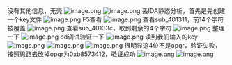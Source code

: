 没有其他信息，无壳
![image.png](https://cdn.nlark.com/yuque/0/2023/png/22837360/1694897332941-c421f69c-21f3-4dd9-98bb-fd3c143746d9.png#averageHue=%23f4f3f3&clientId=u5244421b-e9c7-4&from=paste&height=193&id=u5b0dcdad&originHeight=386&originWidth=632&originalType=binary&ratio=2&rotation=0&showTitle=false&size=10105&status=done&style=none&taskId=u748a6dd7-2568-4230-8e87-4cfb86ed3cf&title=&width=316)
![image.png](https://cdn.nlark.com/yuque/0/2023/png/22837360/1694897657202-8a6eda99-682a-4e35-8f4e-8f2852cc5e94.png#averageHue=%23c1d49f&clientId=u5244421b-e9c7-4&from=paste&height=262&id=u3fade98e&originHeight=524&originWidth=1066&originalType=binary&ratio=2&rotation=0&showTitle=false&size=118622&status=done&style=none&taskId=u7f19efbf-d639-413f-82e1-5662a56101c&title=&width=533)
丢IDA静态分析，首先是先创建一个key文件
![image.png](https://cdn.nlark.com/yuque/0/2023/png/22837360/1694897858062-48bd895d-a795-46c6-8c06-63a935fc6889.png#averageHue=%23fcfcfa&clientId=u5244421b-e9c7-4&from=paste&height=295&id=uef320492&originHeight=590&originWidth=944&originalType=binary&ratio=2&rotation=0&showTitle=false&size=52075&status=done&style=none&taskId=ubeb5d42a-340d-41b7-a24e-b7b24375688&title=&width=472)
F5查看
![image.png](https://cdn.nlark.com/yuque/0/2023/png/22837360/1694898926352-cf19d44a-e1bd-49d2-b02b-518e67c89197.png#averageHue=%23fefdfd&clientId=u5244421b-e9c7-4&from=paste&height=662&id=u1e1756d5&originHeight=1324&originWidth=1892&originalType=binary&ratio=2&rotation=0&showTitle=false&size=175612&status=done&style=none&taskId=u0c56695a-9573-4457-b895-9553d81414d&title=&width=946)
查看sub_401311，前14个字符被覆盖
![image.png](https://cdn.nlark.com/yuque/0/2023/png/22837360/1694899261575-6e4cc9e6-e9d0-48db-9e01-8e69ea6556e3.png#averageHue=%23fdfdfc&clientId=u5244421b-e9c7-4&from=paste&height=394&id=u8d30e029&originHeight=788&originWidth=1192&originalType=binary&ratio=2&rotation=0&showTitle=false&size=67282&status=done&style=none&taskId=u0824be5c-afae-4191-ab44-ccce23d0bd7&title=&width=596)
查看sub_40133c，取到剩余的4个字符
![image.png](https://cdn.nlark.com/yuque/0/2023/png/22837360/1694900653118-56b0e436-c6e2-48cb-9ddb-cd9be765c92c.png#averageHue=%23f8f7f7&clientId=u5244421b-e9c7-4&from=paste&height=89&id=u167a2575&originHeight=178&originWidth=620&originalType=binary&ratio=2&rotation=0&showTitle=false&size=8905&status=done&style=none&taskId=u65c6212c-9e3d-4cae-82d7-2a6cebfcf93&title=&width=310)
整理一下
![image.png](https://cdn.nlark.com/yuque/0/2023/png/22837360/1694929369982-83afa600-ddfb-4504-9cab-5b66f6545897.png#averageHue=%23fdfdfd&clientId=u5244421b-e9c7-4&from=paste&height=173&id=uc4c630a7&originHeight=346&originWidth=1846&originalType=binary&ratio=2&rotation=0&showTitle=false&size=78725&status=done&style=none&taskId=u91debe01-2dee-40f4-9a81-0993c105407&title=&width=923)
od调试验证一下
![image.png](https://cdn.nlark.com/yuque/0/2023/png/22837360/1694929742121-663f7b0f-fcba-48ed-842f-6ff306e8e678.png#averageHue=%23f8f7f6&clientId=ud9cd2a67-e70c-4&from=paste&height=99&id=ua044098f&originHeight=198&originWidth=714&originalType=binary&ratio=2&rotation=0&showTitle=false&size=13206&status=done&style=none&taskId=ucafef583-29b2-40f5-8cd0-f48c3618408&title=&width=357)
读到我们输入的key
![image.png](https://cdn.nlark.com/yuque/0/2023/png/22837360/1694929962155-eab88653-24c7-480c-a800-45d16d595606.png#averageHue=%23191614&clientId=ud9cd2a67-e70c-4&from=paste&height=215&id=u5e922f58&originHeight=430&originWidth=1788&originalType=binary&ratio=2&rotation=0&showTitle=false&size=16710&status=done&style=none&taskId=u54531f8c-ad1a-4ef3-bc29-73dbc98c73d&title=&width=894)
![image.png](https://cdn.nlark.com/yuque/0/2023/png/22837360/1694930679675-aa9f8c71-7395-4d32-b5e6-5698570031a9.png#averageHue=%23141414&clientId=ud9cd2a67-e70c-4&from=paste&height=546&id=u60d38f8a&originHeight=1092&originWidth=2664&originalType=binary&ratio=2&rotation=0&showTitle=false&size=95964&status=done&style=none&taskId=uea8474e5-f2f5-4947-9fc7-9fec08a7260&title=&width=1332)
![image.png](https://cdn.nlark.com/yuque/0/2023/png/22837360/1694931982046-4b5f1330-c244-4f67-9648-6497925e58da.png#averageHue=%231d1c1a&clientId=ud9cd2a67-e70c-4&from=paste&height=426&id=udbe8e9d6&originHeight=852&originWidth=1596&originalType=binary&ratio=2&rotation=0&showTitle=false&size=49673&status=done&style=none&taskId=u2b5738c6-3223-4412-8628-dcd20c41114&title=&width=798)
很明显这4位不是opqr，验证失败，按照思路去改掉opqr为0xb8573412，验证成功
![image.png](https://cdn.nlark.com/yuque/0/2023/png/22837360/1694932357559-76bc4e69-f69d-42bc-b44f-5f24fb9df60b.png#averageHue=%233a3934&clientId=ud9cd2a67-e70c-4&from=paste&height=108&id=ub61be148&originHeight=216&originWidth=1156&originalType=binary&ratio=2&rotation=0&showTitle=false&size=33521&status=done&style=none&taskId=uce0c0651-1fe4-4915-9c45-0f6560e3d19&title=&width=578)
![image.png](https://cdn.nlark.com/yuque/0/2023/png/22837360/1694932382667-7756ac45-73cf-460f-b1a4-235fa0359169.png#averageHue=%23e2e2e1&clientId=ud9cd2a67-e70c-4&from=paste&height=349&id=u5505f207&originHeight=698&originWidth=534&originalType=binary&ratio=2&rotation=0&showTitle=false&size=20012&status=done&style=none&taskId=uc5b3f212-ed82-4cc4-a296-6e05dbd00ca&title=&width=267)
